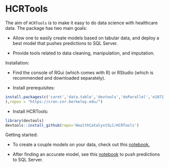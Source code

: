 # HCRTools

The aim of `HCRTools` is to make it easy to do data science with healthcare 
data. The package has two main goals:

-  Allow one to easily create models based on tabular data, and deploy a best
model that pushes predictions to SQL Server.

-  Provide tools related to data cleaning, manipulation, and imputation.

Installation:

- Find the console of RGui (which comes with R) or RStudio (which is recommended and downloaded separately).

- Install prerequisites:
```R
install.packages(c('caret','data.table','devtools','doParallel','e1071','grpreg','lme4','lubridate','pROC','R6','ranger','ROCR','RODBC'
),repos = "https://cran.cnr.berkeley.edu/")
```

- Install HCRTools: 

```R 
library(devtools)
devtools::install_github(repo='HealthCatalystSLC/HCRTools')
```

Getting started:

- To create a couple models on your data, check out this [notebook.](inst/notebooks/HCRToolsExample1.ipynb)

- After finding an accurate model, see this [notebook](inst/notebooks/HCRToolsExample2.ipynb) to push predictions to SQL Server.
